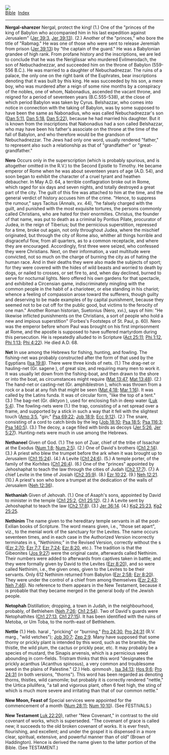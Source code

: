 [![](../../cdshop/ithlogo.png)](../../index)  
[Bible](../index)  [Index](index) 

------------------------------------------------------------------------

<span id="000">**Nergal-sharezer**</span> Nergal, protect the king! (1.)
One of the "princes of the king of Babylon who accompanied him in his
last expedition against Jerusalem" ([Jer 39:3](../kjv/jer039.htm#003),
[Jer 39:13](../kjv/jer039.htm#013)). (2.) Another of the "princes," who
bore the title of "Rabmag." He was one of those who were sent to release
Jeremiah from prison ([Jer 39:13](../kjv/jer039.htm#013)) by "the
captain of the guard." He was a Babylonian grandee of high rank. From
profane history and the inscriptions, we are led to conclude that he was
the Neriglissar who murdered Evilmerodach, the son of Nebuchadnezzar,
and succeeded him on the throne of Babylon (559-556 B.C.). He was
married to a daughter of Nebuchadnezzar. The ruins of a palace, the only
one on the right bank of the Euphrates, bear inscriptions denoting that
it was built by this king. He was succeeded by his son, a mere boy, who
was murdered after a reign of some nine months by a conspiracy of the
nobles, one of whom, Nabonadius, ascended the vacant throne, and reigned
for a period of seventeen years (B.C.555-538), at the close of which
period Babylon was taken by Cyrus. Belshazzar, who comes into notice in
connection with the taking of Babylon, was by some supposed to have been
the same as Nabonadius, who was called Nebuchadnezzar's son ([Dan
5:11](../kjv/dan005.htm#011), [Dan 5:18](../kjv/dan005.htm#018), [Dan
5:22](../kjv/dan005.htm#022)), because he had married his daughter. But
it is known from the inscriptions that Nabonadius had a son called
Belshazzar, who may have been his father's associate on the throne at
the time of the fall of Babylon, and who therefore would be the grandson
of Nebuchadnezzar. The Jews had only one word, usually rendered
"father," to represent also such a relationship as that of "grandfather"
or "great-grandfather."

<span id="001">**Nero**</span> Occurs only in the superscription (which
is probably spurious, and is altogether omitted in the R.V.) to the
Second Epistle to Timothy. He became emperor of Rome when he was about
seventeen years of age (A.D. 54), and soon began to exhibit the
character of a cruel tyrant and heathen debaucher. In May A.D. 64, a
terrible conflagration broke out in Rome, which raged for six days and
seven nights, and totally destroyed a great part of the city. The guilt
of this fire was attached to him at the time, and the general verdict of
history accuses him of the crime. "Hence, to suppress the rumour," says
Tacitus (Annals, xv. 44), "he falsely charged with the guilt, and
punished with the most exquisite tortures, the persons commonly called
Christians, who are hated for their enormities. Christus, the founder of
that name, was put to death as a criminal by Pontius Pilate, procurator
of Judea, in the reign of Tiberius; but the pernicious superstition,
repressed for a time, broke out again, not only throughout Judea, where
the mischief originated, but through the city of Rome also, whither all
things horrible and disgraceful flow, from all quarters, as to a common
receptacle, and where they are encouraged. Accordingly, first three were
seized, who confessed they were Christians. Next, on their information,
a vast multitude were convicted, not so much on the charge of burning
the city as of hating the human race. And in their deaths they were also
made the subjects of sport; for they were covered with the hides of wild
beasts and worried to death by dogs, or nailed to crosses, or set fire
to, and, when day declined, burned to serve for nocturnal lights. Nero
offered his own gardens for that spectacle, and exhibited a Circensian
game, indiscriminately mingling with the common people in the habit of a
charioteer, or else standing in his chariot; whence a feeling of
compassion arose toward the sufferers, though guilty and deserving to be
made examples of by capital punishment, because they seemed not to be
cut off for the public good, but victims to the ferocity of one man."
Another Roman historian, Suetonius (Nero, xvi.), says of him: "He
likewise inflicted punishments on the Christians, a sort of people who
hold a new and impious superstition" (Forbes's Footsteps of St. Paul, p.
60). Nero was the emperor before whom Paul was brought on his first
imprisonment at Rome, and the apostle is supposed to have suffered
martyrdom during this persecution. He is repeatedly alluded to in
Scripture ([Act 25:11](../kjv/act025.htm#011); [Phi
1:12](../kjv/phi001.htm#012), [Phi 1:13](../kjv/phi001.htm#013); [Phi
4:22](../kjv/phi004.htm#022)). He died A.D. 68.

<span id="002">**Net**</span> In use among the Hebrews for fishing,
hunting, and fowling. The fishing-net was probably constructed after the
form of that used by the Egyptians ([Isa 19:8](../kjv/isa019.htm#008)).
There were three kinds of nets. (1.) The drag-net or hauling-net (Gr.
sagene ), of great size, and requiring many men to work it. It was
usually let down from the fishing-boat, and then drawn to the shore or
into the boat, as circumstances might require ([Mat
13:47](../kjv/mat013.htm#047), [Mat 13:48](../kjv/mat013.htm#048)). (2.)
The hand-net or casting-net (Gr. amphiblestron ), which was thrown from
a rock or a boat at any fish that might be seen ([Mat
4:18](../kjv/mat004.htm#018); [Mar 1:16](../kjv/mar001.htm#016)). It was
called by the Latins funda. It was of circular form, "like the top of a
tent." (3.) The bag-net (Gr. diktyon ), used for enclosing fish in deep
water ([Luk 5:4](../kjv/luk005.htm#004)). The fowling-nets were (1.) the
trap, consisting of a net spread over a frame, and supported by a stick
in such a way that it fell with the slightest touch ([Amo
3:5](../kjv/amo003.htm#005), "gin;" [Psa 69:22](../kjv/psa069.htm#022);
[Job 18:9](../kjv/job018.htm#009); [Ecc 9:12](../kjv/ecc009.htm#012)).
(2.) The snare, consisting of a cord to catch birds by the leg ([Job
18:10](../kjv/job018.htm#010); [Psa 18:5](../kjv/psa018.htm#005); [Psa
116:3](../kjv/psa116.htm#003); [Psa 140:5](../kjv/psa140.htm#005)). (3.)
The decoy, a cage filled with birds as decoys ([Jer
5:26](../kjv/jer005.htm#026), [Jer 5:27](../kjv/jer005.htm#027)).
Hunting-nets were much in use among the Hebrews.

<span id="003">**Nethaneel**</span> Given of God. (1.) The son of Zuar,
chief of the tribe of Issachar at the Exodus ([Num
1:8](../kjv/num001.htm#008); [Num 2:5](../kjv/num002.htm#005)). (2.) One
of David's brothers ([Ch1 2:14](../kjv/ch1002.htm#014)). (3.) A priest
who blew the trumpet before the ark when it was brought up to Jerusalem
([Ch1 15:24](../kjv/ch1015.htm#024)). (4.) A Levite ([Ch1
24:6](../kjv/ch1024.htm#006)). (5.) A temple porter, of the family of
the Korhites ([Ch1 26:4](../kjv/ch1026.htm#004)). (6.) One of the
"princes" appointed by Jehoshaphat to teach the law through the cities
of Judah ([Ch2 17:7](../kjv/ch2017.htm#007)). (7.) A chief Levite in the
time of Josiah ([Ch2 35:9](../kjv/ch2035.htm#009)). (8.) [Ezr
10:22](../kjv/ezr010.htm#022). (9.) [Neh 12:21](../kjv/neh012.htm#021).
(10.) A priest's son who bore a trumpet at the dedication of the walls
of Jerusalem ([Neh 12:36](../kjv/neh012.htm#036)).

<span id="004">**Nethaniah**</span> Given of Jehovah. (1.) One of
Asaph's sons, appointed by David to minister in the temple ([Ch1
25:2](../kjv/ch1025.htm#002), [Ch1 25:12](../kjv/ch1025.htm#012)). (2.)
A Levite sent by Jehoshaphat to teach the law ([Ch2
17:8](../kjv/ch2017.htm#008)). (3.) [Jer 36:14](../kjv/jer036.htm#014).
(4.) [Kg2 25:23](../kjv/kg2025.htm#023), [Kg2
25:25](../kjv/kg2025.htm#025).

<span id="005">**Nethinim**</span> The name given to the hereditary
temple servants in all the post-Exilian books of Scripture. The word
means given, i.e., "those set apart", viz., to the menial work of the
sanctuary for the Levites. The name occurs seventeen times, and in each
case in the Authorized Version incorrectly terminates in s, "Nethinims;"
in the Revised Version, correctly without the s ([Ezr
2:70](../kjv/ezr002.htm#070); [Ezr 7:7](../kjv/ezr007.htm#007), [Ezr
7:24](../kjv/ezr007.htm#024); [Ezr 8:20](../kjv/ezr008.htm#020), etc.).
The tradition is that the Gibeonites ([Jos 9:27](../kjv/jos009.htm#027))
were the original caste, afterwards called Nethinim. Their numbers were
added to afterwards from captives taken in battle; and they were
formally given by David to the Levites ([Ezr
8:20](../kjv/ezr008.htm#020)), and so were called Nethinim, i.e., the
given ones, given to the Levites to be their servants. Only 612 Nethinim
returned from Babylon ([Ezr 2:58](../kjv/ezr002.htm#058); [Ezr
8:20](../kjv/ezr008.htm#020)). They were under the control of a chief
from among themselves ([Ezr 2:43](../kjv/ezr002.htm#043); [Neh
7:46](../kjv/neh007.htm#046)). No reference to them appears in the New
Testament, because it is probable that they became merged in the general
body of the Jewish people.

<span id="006">**Netophah**</span> Distillation; dropping, a town in
Judah, in the neighbourhood, probably, of Bethlehem ([Neh
7:26](../kjv/neh007.htm#026); [Ch1 2:54](../kjv/ch1002.htm#054)). Two of
David's guards were Netophathites ([Ch1 27:13](../kjv/ch1027.htm#013),
[Ch1 27:15](../kjv/ch1027.htm#015)). It has been identified with the
ruins of Metoba, or Um Toba, to the north-east of Bethlehem.

<span id="007">**Nettle**</span> (1.) Heb. haral , "pricking" or
"burning," [Pro 24:30](../kjv/pro024.htm#030), [Pro
24:31](../kjv/pro024.htm#031) (R.V. marg., "wild vetches"); [Job
30:7](../kjv/job030.htm#007); [Zep 2:9](../kjv/zep002.htm#009). Many
have supposed that some thorny or prickly plant is intended by this
word, such as the bramble, the thistle, the wild plum, the cactus or
prickly pear, etc. It may probably be a species of mustard, the Sinapis
arvensis, which is a pernicious weed abounding in corn-fields. Tristram
thinks that this word "designates the prickly acanthus (Acanthus
spinosus), a very common and troublesome weed in the plains of
Palestine." (2.) Heb. qimmosh , [Isa 34:13](../kjv/isa034.htm#013); [Hos
9:6](../kjv/hos009.htm#006); [Pro 24:31](../kjv/pro024.htm#031) (in both
versions, "thorns"). This word has been regarded as denoting thorns,
thistles, wild camomile; but probably it is correctly rendered "nettle,"
the Urtica pilulifera, "a tall and vigorous plant, often 6 feet high,
the sting of which is much more severe and irritating than that of our
common nettle."

<span id="008">**New Moon, Feast of**</span> Special services were
appointed for the commencement of a month ([Num
28:11](../kjv/num028.htm#011); [Num 10:10](../kjv/num010.htm#010)). (See
FESTIVALS.)

<span id="009">**New Testament**</span> [Luk
22:20](../kjv/luk022.htm#020)), rather "New Covenant," in contrast to
the old covenant of works, which is superseded. "The covenant of grace
is called new; it succeeds to the old broken covenant of works. It is
ever fresh, flourishing, and excellent; and under the gospel it is
dispensed in a more clear, spiritual, extensive, and powerful manner
than of old" (Brown of Haddington). Hence is derived the name given to
the latter portion of the Bible. (See TESTAMENT.)

